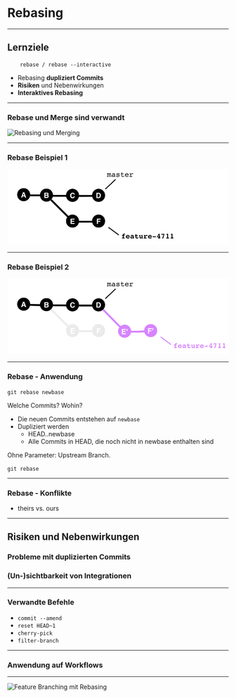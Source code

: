 # Rebasing

---

## Lernziele

```
    rebase / rebase --interactive
```

 * Rebasing **dupliziert Commits**
 * **Risiken** und Nebenwirkungen
 * **Interaktives Rebasing**

---

### Rebase und Merge sind verwandt

![Rebasing und Merging](rebasing-and-merging.png)


---

### Rebase Beispiel 1

![Rebasing Beispiel vorher](abb-branches-beispiel-rebase-vorher.png)


---

### Rebase Beispiel 2

![Rebasing Beispiel nachher](abb-branches-beispiel-rebase-nachher.png)


---

### Rebase - Anwendung

    git rebase newbase

Welche Commits? Wohin?

 * Die neuen Commits entstehen auf `newbase`
 * Dupliziert werden
   - HEAD..newbase
   - Alle Commits in HEAD, die noch
     nicht in newbase enthalten sind

Ohne Parameter: Upstream Branch.

    git rebase

---

### Rebase - Konflikte

 * theirs vs. ours

---


## Risiken und Nebenwirkungen

### Probleme mit duplizierten Commits

### (Un-)sichtbarkeit von Integrationen

---


### Verwandte Befehle

 * `commit --amend`
 * `reset HEAD~1`
 * `cherry-pick`
 * `filter-branch`


---


### Anwendung auf **Workflows**

---


![Feature Branching mit Rebasing](feature-branching-with-rebasing.png)

